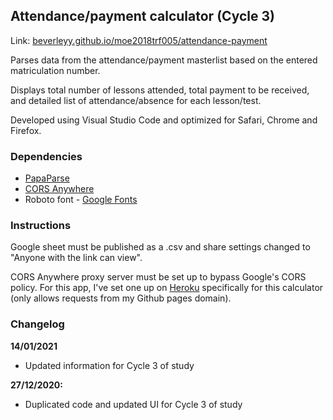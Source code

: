 ## Attendance/payment calculator (Cycle 3)

Link: [beverleyy.github.io/moe2018trf005/attendance-payment](http://beverleyy.github.io/moe2018trf005/attendance-payment/cycle3)

Parses data from the attendance/payment masterlist based on the entered matriculation number.

Displays total number of lessons attended, total payment to be received, and detailed list of attendance/absence for each lesson/test.

Developed using Visual Studio Code and optimized for Safari, Chrome and Firefox.

### Dependencies

* [PapaParse](http://www.papaparse.com)
* [CORS Anywhere](https://github.com/Rob--W/cors-anywhere/)
* Roboto font - [Google Fonts](http://fonts.google.com/specimen/Roboto)

### Instructions

Google sheet must be published as a .csv and share settings changed to "Anyone with the link can view". 

CORS Anywhere proxy server must be set up to bypass Google's CORS policy. For this app, I've set one up on [Heroku](https://www.heroku.com/) specifically for this calculator (only allows requests from my Github pages domain).

### Changelog

**14/01/2021**

* Updated information for Cycle 3 of study

**27/12/2020:**

* Duplicated code and updated UI for Cycle 3 of study
